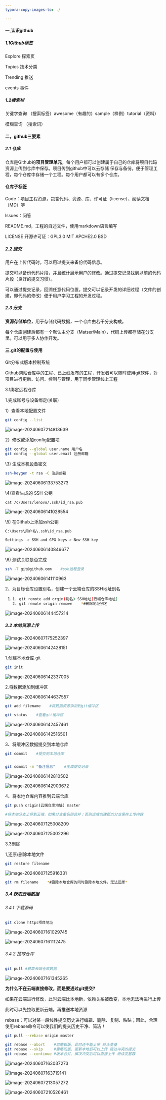 ```yaml
---
typora-copy-images-to: ./

---
```


#### 一,认识github

##### 1.1Github标签

Explore 探索页

Topics 技术分类

Trending 推送

events 事件

##### 1.2搜索栏

关键字查询 （搜索标签）awesome（有趣的）sample（样例）tutorial（资料）

模糊查询 （搜索词）

#### 二，github三要素

##### 2.1 仓库

仓库是Github的**项目管理单元**，每个用户都可以创建属于自己的仓库将项目代码资源上传到仓库中保存。项目传到github中可以云存储 保存与备份。便于管理工程，每个仓库中存储一个工程。每个用户都可以有多个仓库。

####  仓库子标签

Code：项目工程资源，包含代码、资源、库、许可证（license）、阅读文档（MD）等

Issues：问答

README.md，工程的自述文件，使用markdown语言编写

LICENSE 开源许可证：GPL3.0 MIT APCHE2.0 BSD

##### 2.2 提交

 用户在上传代码时，可以用过提交来备份代码信息。

提交可以备份代码片段，并且统计展示用户的修改。通过提交记录找到以前的代码片段（良好的提交习惯）。

可以通过提交记录，回溯任意代码位置。提交可以记录开发的详细过程（文件的创建，即代码的修改）便于用户学习工程的开发过程。

##### 2.3 分支

**资源存储单位**，用于存储代码数据，一个仓库由若干分支构成。

每个仓库创建后都有一个默认主分支（Matser/Main），代码上传都存储在分支里。可以用于多人协作开发。



#### 三.git的配置与使用

Git分布式版本控制系统

Github网站仓库中的工程、已上线发布的工程，开发者可以随时使用git软件，对项目进行更新、访问、控制与管理，用于同步管理线上工程

3.1绑定远程仓库

1.完成账号与设备绑定(关联)

1）查看本地配置文件



```bash
git config --list
```

![image-20240607214813639](C:/Users/lenovo/AppData/Roaming/Typora/typora-user-images/image-20240607214813639.png)



2）修改或添加config配置项

```bash
git config --global user.name 用户名
git config --global user.email 注册邮箱
```

 \3) 生成本机设备密文

```bash
ssh-keygen -t rsa -C 注册邮箱
```



![image-20240606133753273](C:\Users\lenovo\AppData\Roaming\Typora\typora-user-images\image-20240606133753273.png)

\4)查看生成的 SSH 公钥

```
cat /c/Users/lenovo/.ssh/id_rsa.pub
```

![image-20240606141028554](C:\Users\lenovo\AppData\Roaming\Typora\typora-user-images\image-20240606141028554.png)

\5) 在Github上添加ssh公钥

```bash
C:\Users\用户名\.ssh\id_rsa.pub 

Settings -> SSH and GPG keys-> New SSH key
```



![image-20240606140846677](C:/Users/lenovo/AppData/Roaming/Typora/typora-user-images/image-20240606140846677.png)



\6) 测试关联是否完成

```bash
ssh -T git@github.com    #ssh远程登录
```

![image-20240606141110963](C:\Users\lenovo\AppData\Roaming\Typora\typora-user-images\image-20240606141110963.png)





2、为目标仓库设置别名，创建一个云端仓库的SSH地址别名

1. ```bash
   1. git remote add orgin(别名) SSH地址(云端仓库地址) 
   2. git remote origin remove    *#删除地址别名
   
   ```

![image-20240606144457214](C:\Users\lenovo\AppData\Roaming\Typora\typora-user-images\image-20240606144457214.png)

##### 3.2 本地资源上传

![image-20240607175252397](C:\Users\lenovo\AppData\Roaming\Typora\typora-user-images\image-20240607175252397.png)

![image-20240606142428151](C:\Users\lenovo\AppData\Roaming\Typora\typora-user-images\image-20240606142428151.png)

1.创建本地仓库.git

```bash
git init
```

![image-20240606142337005](C:\Users\lenovo\AppData\Roaming\Typora\typora-user-images\image-20240606142337005.png)

2.将数据添加到缓冲区

![image-20240606144637557](C:\Users\lenovo\AppData\Roaming\Typora\typora-user-images\image-20240606144637557.png)

```bash
git add filename    #将数据资源添加到git缓冲区

git status    #查看git缓冲区
```

![image-20240606142457461](C:\Users\lenovo\AppData\Roaming\Typora\typora-user-images\image-20240606142457461.png)

![image-20240606142516501](C:\Users\lenovo\AppData\Roaming\Typora\typora-user-images\image-20240606142516501.png)

3、将缓冲区数据提交到本地仓库

```bash
git commit    #提交到本地仓库


git commit -m "备注信息"    #生成提交记录
```



![image-20240606142810502](C:\Users\lenovo\AppData\Roaming\Typora\typora-user-images\image-20240606142810502.png)

![image-20240606142903672](C:\Users\lenovo\AppData\Roaming\Typora\typora-user-images\image-20240606142903672.png)

4、将本地仓库内容推到云端仓库

```bash
git push origin(云端仓库地址) master    

#将本地分支上传到云端，如果分支重名则合并；否则远端创建新的分支保存上传内容
```

![image-20240607125008209](C:\Users\lenovo\AppData\Roaming\Typora\typora-user-images\image-20240607125008209.png)

![image-20240607125002296](C:\Users\lenovo\AppData\Roaming\Typora\typora-user-images\image-20240607125002296.png)



3.3删除

1,还原/删除本地文件

```bash
git restore filename

```

![image-20240607125916331](C:\Users\lenovo\AppData\Roaming\Typora\typora-user-images\image-20240607125916331.png)

```bash
git rm filename    *#删除本地仓库的同时删除本地文件，无法还原*
```



##### 3.4 获取云端数据

###### 3.4.1 下载源码

```bash
git clone https项目地址
```

![image-20240607161029745](C:\Users\lenovo\AppData\Roaming\Typora\typora-user-images\image-20240607161029745.png)

![image-20240607161112475](C:\Users\lenovo\AppData\Roaming\Typora\typora-user-images\image-20240607161112475.png)



###### 3.4.2 拉取仓库

```bash
git pull #获取云端仓库数据
```

![image-20240607161345265](C:\Users\lenovo\AppData\Roaming\Typora\typora-user-images\image-20240607161345265.png)

**为什么不在云端直接修改，而是要通过git提交?**

如果在云端进行修改，此时云端比本地新，依赖关系被改变，本地无法再进行上传

此时可以先拉取更新云端，再推送本地资源

rebase：可以对某一段线性提交历史进行编辑、删除、复制、粘贴；因此，合理使用rebase命令可以使我们的提交历史干净、简洁！

```bash
git pull --rebase origin master

git rebase --abort    #忽略新版，此时还不能上传 终止变基
git rebase --skip     #需略旧版，更新本地后可以上传 跳过冲突的提交
git rebase --continue #版本合并，解决冲突后可以直接上传 继续变基数
```

![image-20240607163037273](C:\Users\lenovo\AppData\Roaming\Typora\typora-user-images\image-20240607163037273.png)

![image-20240607163719141](C:\Users\lenovo\AppData\Roaming\Typora\typora-user-images\image-20240607163719141.png)





![image-20240607213057272](C:\Users\lenovo\AppData\Roaming\Typora\typora-user-images\image-20240607213057272.png)





![image-20240607210526461](C:\Users\lenovo\AppData\Roaming\Typora\typora-user-images\image-20240607210526461.png)
